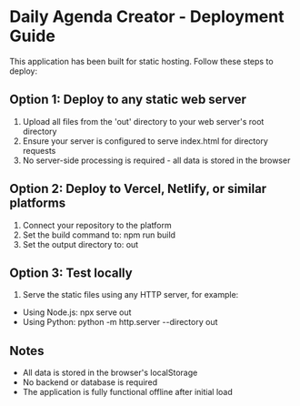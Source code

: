 
# Daily Agenda Creator - Deployment Guide

This application has been built for static hosting. Follow these steps to deploy:

## Option 1: Deploy to any static web server

1. Upload all files from the 'out' directory to your web server's root directory
2. Ensure your server is configured to serve index.html for directory requests
3. No server-side processing is required - all data is stored in the browser

## Option 2: Deploy to Vercel, Netlify, or similar platforms

1. Connect your repository to the platform
2. Set the build command to: npm run build
3. Set the output directory to: out

## Option 3: Test locally

1. Serve the static files using any HTTP server, for example:
  - Using Node.js: npx serve out
  - Using Python: python -m http.server --directory out

## Notes

- All data is stored in the browser's localStorage
- No backend or database is required
- The application is fully functional offline after initial load
